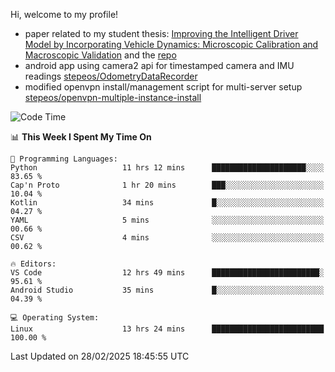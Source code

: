 Hi, welcome to my profile!

* paper related to my student thesis: [Improving the Intelligent Driver Model by Incorporating Vehicle Dynamics: Microscopic Calibration and Macroscopic Validation](https://doi.org/10.48550/arXiv.2408.03722) and the [repo](https://github.com/stepeos/pycarmodel_calibration)
* android app using camera2 api for timestamped camera and IMU readings [stepeos/OdometryDataRecorder](https://github.com/stepeos/OdometryDataRecorder)
* modified openvpn install/management script for multi-server setup [stepeos/openvpn-multiple-instance-install](https://github.com/stepeos/openvpn-multiple-instance-install)

<!--START_SECTION:waka-->
![Code Time](http://img.shields.io/badge/Code%20Time-1%2C982%20hrs%2014%20mins-blue)

📊 **This Week I Spent My Time On** 

```text
💬 Programming Languages: 
Python                   11 hrs 12 mins      █████████████████████░░░░   83.65 % 
Cap'n Proto              1 hr 20 mins        ███░░░░░░░░░░░░░░░░░░░░░░   10.04 % 
Kotlin                   34 mins             █░░░░░░░░░░░░░░░░░░░░░░░░   04.27 % 
YAML                     5 mins              ░░░░░░░░░░░░░░░░░░░░░░░░░   00.66 % 
CSV                      4 mins              ░░░░░░░░░░░░░░░░░░░░░░░░░   00.62 % 

🔥 Editors: 
VS Code                  12 hrs 49 mins      ████████████████████████░   95.61 % 
Android Studio           35 mins             █░░░░░░░░░░░░░░░░░░░░░░░░   04.39 % 

💻 Operating System: 
Linux                    13 hrs 24 mins      █████████████████████████   100.00 % 
```


 Last Updated on 28/02/2025 18:45:55 UTC
<!--END_SECTION:waka-->
